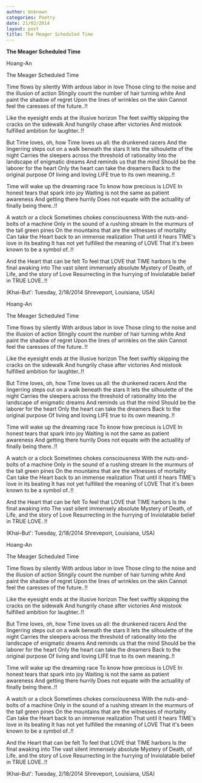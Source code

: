 ```yaml
---
author: Unknown
categories: Poetry
date: 21/02/2014
layout: post
title: The Meager Scheduled Time
---
```


**The Meager Scheduled Time**

Hoang-An

The Meager Scheduled Time

Time flows by silently
With ardous labor in love
Those cling to the noise and the illusion of action
Stingily count the number of hair turning white
And paint the shadow of regret
Upon the lines of wrinkles o­n the skin
Cannot feel the caresses of the future..!!

Like the eyesight ends at the illusive horizon
The feet swiftly skipping the cracks o­n the sidewalk
And hungrily chase after victories
And mistook fulfilled ambition for laughter..!!

But Time loves, oh, how Time loves
us all: the drunkened racers
And the lingerring steps out o­n a walk beneath the stars
It lets the silhoulette of the night
Carries the sleepers across the threshold of rationality
Into the landscape of enigmatic dreams
And reminds us that the mind
Should be the laborer for the heart
Only the heart can take the dreamers
Back to the original purpose
Of living and loving LIFE true to its own meaning..!!

Time will wake up the dreaming race
To know how precious is LOVE
In honest tears that spark into joy
Waiting is not the same as patient awareness
And getting there hurrily
Does not equate with the actuallity of finally being there..!!

A watch or a clock
Sometimes chokes consciousness
With the nuts-and-bolts of a machine
Only in the sound of a rushing stream
In the murmurs of the tall green pines
On the mountains that are the witnesses of mortality
Can take the Heart back to an immense realization
That until it hears TIME's love in its beating
It has not yet fulfilled the meaning of LOVE
That it's been known to be a symbol of..!!

And the Heart that can be felt
To feel that LOVE that TIME harbors
Is the final awaking into
The vast silent immensely absolute Mystery
of Death, of Life, and the story of Love
Resurrecting in the hurrying of
Inviolatable belief in TRUE LOVE..!!

(Khai-But': Tuesday, 2/18/2014
Shreveport, Louisiana, USA)

Hoang-An

The Meager Scheduled Time

Time flows by silently
With ardous labor in love
Those cling to the noise and the illusion of action
Stingily count the number of hair turning white
And paint the shadow of regret
Upon the lines of wrinkles o­n the skin
Cannot feel the caresses of the future..!!

Like the eyesight ends at the illusive horizon
The feet swiftly skipping the cracks o­n the sidewalk
And hungrily chase after victories
And mistook fulfilled ambition for laughter..!!

But Time loves, oh, how Time loves
us all: the drunkened racers
And the lingerring steps out o­n a walk beneath the stars
It lets the silhoulette of the night
Carries the sleepers across the threshold of rationality
Into the landscape of enigmatic dreams
And reminds us that the mind
Should be the laborer for the heart
Only the heart can take the dreamers
Back to the original purpose
Of living and loving LIFE true to its own meaning..!!

Time will wake up the dreaming race
To know how precious is LOVE
In honest tears that spark into joy
Waiting is not the same as patient awareness
And getting there hurrily
Does not equate with the actuallity of finally being there..!!

A watch or a clock
Sometimes chokes consciousness
With the nuts-and-bolts of a machine
Only in the sound of a rushing stream
In the murmurs of the tall green pines
On the mountains that are the witnesses of mortality
Can take the Heart back to an immense realization
That until it hears TIME's love in its beating
It has not yet fulfilled the meaning of LOVE
That it's been known to be a symbol of..!!

And the Heart that can be felt
To feel that LOVE that TIME harbors
Is the final awaking into
The vast silent immensely absolute Mystery
of Death, of Life, and the story of Love
Resurrecting in the hurrying of
Inviolatable belief in TRUE LOVE..!!

(Khai-But': Tuesday, 2/18/2014
Shreveport, Louisiana, USA)

Hoang-An

The Meager Scheduled Time

Time flows by silently
With ardous labor in love
Those cling to the noise and the illusion of action
Stingily count the number of hair turning white
And paint the shadow of regret
Upon the lines of wrinkles o­n the skin
Cannot feel the caresses of the future..!!

Like the eyesight ends at the illusive horizon
The feet swiftly skipping the cracks o­n the sidewalk
And hungrily chase after victories
And mistook fulfilled ambition for laughter..!!

But Time loves, oh, how Time loves
us all: the drunkened racers
And the lingerring steps out o­n a walk beneath the stars
It lets the silhoulette of the night
Carries the sleepers across the threshold of rationality
Into the landscape of enigmatic dreams
And reminds us that the mind
Should be the laborer for the heart
Only the heart can take the dreamers
Back to the original purpose
Of living and loving LIFE true to its own meaning..!!

Time will wake up the dreaming race
To know how precious is LOVE
In honest tears that spark into joy
Waiting is not the same as patient awareness
And getting there hurrily
Does not equate with the actuallity of finally being there..!!

A watch or a clock
Sometimes chokes consciousness
With the nuts-and-bolts of a machine
Only in the sound of a rushing stream
In the murmurs of the tall green pines
On the mountains that are the witnesses of mortality
Can take the Heart back to an immense realization
That until it hears TIME's love in its beating
It has not yet fulfilled the meaning of LOVE
That it's been known to be a symbol of..!!

And the Heart that can be felt
To feel that LOVE that TIME harbors
Is the final awaking into
The vast silent immensely absolute Mystery
of Death, of Life, and the story of Love
Resurrecting in the hurrying of
Inviolatable belief in TRUE LOVE..!!

(Khai-But': Tuesday, 2/18/2014
Shreveport, Louisiana, USA)
